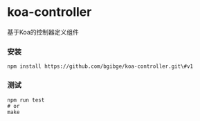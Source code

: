 koa-controller
=============

基于Koa的控制器定义组件

### 安装

```shell
npm install https://github.com/bgibge/koa-controller.git\#v1
```

### 测试
```shell
npm run test
# or
make
```
